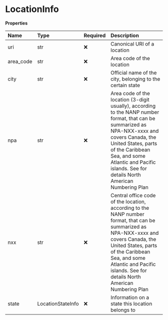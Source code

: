 # LocationInfo

**Properties**

| Name      | Type              | Required | Description                                                                                                                                                                                                                                                                     |
| :-------- | :---------------- | :------- | :------------------------------------------------------------------------------------------------------------------------------------------------------------------------------------------------------------------------------------------------------------------------------ |
| uri       | str               | ❌       | Canonical URI of a location                                                                                                                                                                                                                                                     |
| area_code | str               | ❌       | Area code of the location                                                                                                                                                                                                                                                       |
| city      | str               | ❌       | Official name of the city, belonging to the certain state                                                                                                                                                                                                                       |
| npa       | str               | ❌       | Area code of the location (3-digit usually), according to the NANP number format, that can be summarized as NPA-NXX-xxxx and covers Canada, the United States, parts of the Caribbean Sea, and some Atlantic and Pacific islands. See for details North American Numbering Plan |
| nxx       | str               | ❌       | Central office code of the location, according to the NANP number format, that can be summarized as NPA-NXX-xxxx and covers Canada, the United States, parts of the Caribbean Sea, and some Atlantic and Pacific islands. See for details North American Numbering Plan         |
| state     | LocationStateInfo | ❌       | Information on a state this location belongs to                                                                                                                                                                                                                                 |

<!-- This file was generated by liblab | https://liblab.com/ -->
